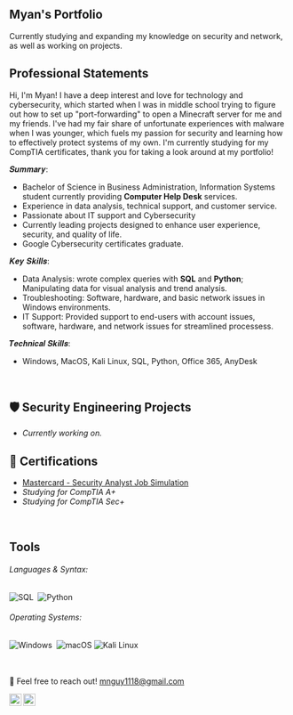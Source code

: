 ## Myan's Portfolio
Currently studying and expanding my knowledge on security and network, as well as working on projects.
## Professional Statements
Hi, I'm Myan! I have a deep interest and love for technology and cybersecurity, which started when I was in middle school trying to figure out how to set up "port-forwarding" to open a Minecraft server for me and my friends. I've had my fair share of unfortunate experiences with malware when I was younger, which fuels my passion for security and learning how to effectively protect systems of my own. I'm currently studying for my CompTIA certificates, thank you for taking a look around at my portfolio!

𝑺𝒖𝒎𝒎𝒂𝒓𝒚: 
* Bachelor of Science in Business Administration, Information Systems student currently providing **Computer Help Desk** services.
* Experience in data analysis, technical support, and customer service.
* Passionate about IT support and Cybersecurity
* Currently leading projects designed to enhance user experience, security, and quality of life.
* Google Cybersecurity certificates graduate.

𝑲𝒆𝒚 𝑺𝒌𝒊𝒍𝒍𝒔:
* Data Analysis: wrote complex queries with **SQL** and **Python**; Manipulating data for visual analysis and trend analysis.
* Troubleshooting: Software, hardware, and basic network issues in Windows environments.
* IT Support: Provided support to end-users with account issues, software, hardware, and network issues for streamlined processess.

𝑻𝒆𝒄𝒉𝒏𝒊𝒄𝒂𝒍 𝑺𝒌𝒊𝒍𝒍𝒔:
* Windows, MacOS, Kali Linux, SQL, Python, Office 365, AnyDesk
<br>

## 🛡️ Security Engineering Projects
- _Currently working on._

## 📃 Certifications
- [Mastercard - Security Analyst Job Simulation](https://forage-uploads-prod.s3.amazonaws.com/completion-certificates/mfxGwGDp6WkQmtmTf/vcKAB5yYAgvemepGQ_mfxGwGDp6WkQmtmTf_68abca7b7ffdd58dc7e1368e_1756710342583_completion_certificate.pdf)
- _Studying for CompTIA A+_
- _Studying for CompTIA Sec+_
<br>

## Tools
###### Languages & Syntax:
![SQL](https://img.shields.io/badge/-SQL-000?style=for-the-badge&logo=MySQL&logoColor=white)&nbsp;
![Python](https://img.shields.io/badge/python-3670A0?style=for-the-badge&logo=python&logoColor=ffdd54)&nbsp;

###### Operating Systems:
![Windows](https://img.shields.io/badge/Windows-0078D6?style=for-the-badge&logo=windows&logoColor=white)&nbsp;
![macOS](https://img.shields.io/badge/macOS-FFFFFF?style=for-the-badge&logo=apple&logoColor=black)
![Kali Linux](https://img.shields.io/badge/Linux-FCC624?style=for-the-badge&logo=linux&logoColor=black)&nbsp;
<br>
<br>
<br>

📩 Feel free to reach out! [mnguy1118@gmail.com](mailto:mnguy1118@gmail.com)

[<img align="left" alt="Myan Nguyen | LinkedIn" width="22px" src="https://cdn.jsdelivr.net/npm/simple-icons@v3/icons/linkedin.svg" />][linkedin]
[<img align="left" alt="Myan Nguyen | Email" width="22px" src="https://cdn.jsdelivr.net/npm/simple-icons@v3/icons/gmail.svg" />][gmail]

[linkedin]: https://linkedin.com/in/myan-nguyen
[gmail]: mailto:mnguy1118@gmail.com
